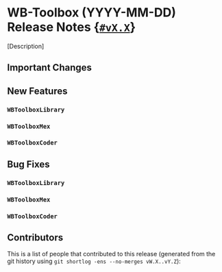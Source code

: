# WB-Toolbox (YYYY-MM-DD) Release Notes {[`#vX.X`](https://github.com/robotology/wb-toolbox/tree/vX.Y)}

[Description]

## Important Changes

## New Features

### `WBToolboxLibrary`

### `WBToolboxMex`

### `WBToolboxCoder`

## Bug Fixes

### `WBToolboxLibrary`

### `WBToolboxMex`

### `WBToolboxCoder`

## Contributors

This is a list of people that contributed to this release (generated from the git history using `git shortlog -ens --no-merges vW.X..vY.Z`):

```
```
